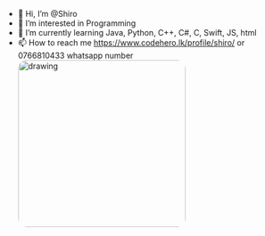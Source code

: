 - 👋 Hi, I’m @Shiro
- 👀 I’m interested in Programming
- 🌱 I’m currently learning Java, Python, C++, C#, C, Swift, JS, html
- 📫 How to reach me https://www.codehero.lk/profile/shiro/  or  0766810433 whatsapp number
  <img src="https://oshadhashiro.netlify.app/images/main-image.jpg" alt="drawing" style="width:300px;  border-radius: 15px;"/>
